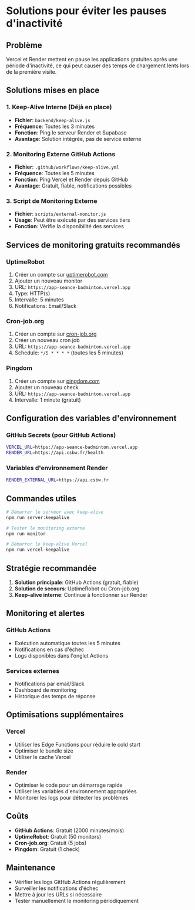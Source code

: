 # Solutions pour éviter les pauses d'inactivité

## Problème
Vercel et Render mettent en pause les applications gratuites après une période d'inactivité, ce qui peut causer des temps de chargement lents lors de la première visite.

## Solutions mises en place

### 1. Keep-Alive Interne (Déjà en place)
- **Fichier**: `backend/keep-alive.js`
- **Fréquence**: Toutes les 3 minutes
- **Fonction**: Ping le serveur Render et Supabase
- **Avantage**: Solution intégrée, pas de service externe

### 2. Monitoring Externe GitHub Actions
- **Fichier**: `.github/workflows/keep-alive.yml`
- **Fréquence**: Toutes les 5 minutes
- **Fonction**: Ping Vercel et Render depuis GitHub
- **Avantage**: Gratuit, fiable, notifications possibles

### 3. Script de Monitoring Externe
- **Fichier**: `scripts/external-monitor.js`
- **Usage**: Peut être exécuté par des services tiers
- **Fonction**: Vérifie la disponibilité des services

## Services de monitoring gratuits recommandés

### UptimeRobot
1. Créer un compte sur [uptimerobot.com](https://uptimerobot.com)
2. Ajouter un nouveau monitor
3. URL: `https://app-seance-badminton.vercel.app`
4. Type: HTTP(s)
5. Intervalle: 5 minutes
6. Notifications: Email/Slack

### Cron-job.org
1. Créer un compte sur [cron-job.org](https://cron-job.org)
2. Créer un nouveau cron job
3. URL: `https://app-seance-badminton.vercel.app`
4. Schedule: `*/5 * * * *` (toutes les 5 minutes)

### Pingdom
1. Créer un compte sur [pingdom.com](https://pingdom.com)
2. Ajouter un nouveau check
3. URL: `https://app-seance-badminton.vercel.app`
4. Intervalle: 1 minute (gratuit)

## Configuration des variables d'environnement

### GitHub Secrets (pour GitHub Actions)
```bash
VERCEL_URL=https://app-seance-badminton.vercel.app
RENDER_URL=https://api.csbw.fr/health
```

### Variables d'environnement Render
```bash
RENDER_EXTERNAL_URL=https://api.csbw.fr
```

## Commandes utiles

```bash
# Démarrer le serveur avec keep-alive
npm run server:keepalive

# Tester le monitoring externe
npm run monitor

# Démarrer le keep-alive Vercel
npm run vercel-keepalive
```

## Stratégie recommandée

1. **Solution principale**: GitHub Actions (gratuit, fiable)
2. **Solution de secours**: UptimeRobot ou Cron-job.org
3. **Keep-alive interne**: Continue à fonctionner sur Render

## Monitoring et alertes

### GitHub Actions
- Exécution automatique toutes les 5 minutes
- Notifications en cas d'échec
- Logs disponibles dans l'onglet Actions

### Services externes
- Notifications par email/Slack
- Dashboard de monitoring
- Historique des temps de réponse

## Optimisations supplémentaires

### Vercel
- Utiliser les Edge Functions pour réduire le cold start
- Optimiser le bundle size
- Utiliser le cache Vercel

### Render
- Optimiser le code pour un démarrage rapide
- Utiliser les variables d'environnement appropriées
- Monitorer les logs pour détecter les problèmes

## Coûts
- **GitHub Actions**: Gratuit (2000 minutes/mois)
- **UptimeRobot**: Gratuit (50 monitors)
- **Cron-job.org**: Gratuit (5 jobs)
- **Pingdom**: Gratuit (1 check)

## Maintenance
- Vérifier les logs GitHub Actions régulièrement
- Surveiller les notifications d'échec
- Mettre à jour les URLs si nécessaire
- Tester manuellement le monitoring périodiquement 